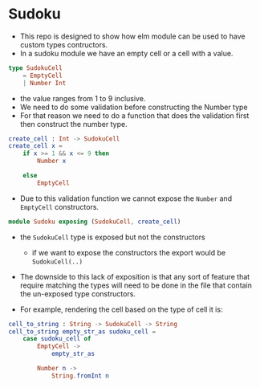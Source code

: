 # Sudoku 
* This repo is designed to show how elm module can be used to have custom types contructors. 
* In a sudoku module we have an empty cell or a cell with a value. 
```elm 
type SudokuCell
    = EmptyCell
    | Number Int
```
* the value ranges from 1 to 9 inclusive. 
* We need to do some validation before constructing the Number type
* For that reason we need to do a function that does the validation first then construct the number type. 
```elm 
create_cell : Int -> SudokuCell
create_cell x =
    if x >= 1 && x <= 9 then
        Number x

    else
        EmptyCell
```
* Due to this validation function we cannot expose the `Number` and `EmptyCell` constructors. 


```elm 
module Sudoku exposing (SudokuCell, create_cell)
```
* the `SudokuCell` type is exposed but not the constructors
    * if we want to expose the constructors the export would be `SudokuCell(..)`

* The downside to this lack of exposition is that any sort of feature that require matching the types will need to be done in the file that contain the un-exposed type constructors. 
* For example, rendering the cell based on the type of cell it is: 

```elm
cell_to_string : String -> SudokuCell -> String
cell_to_string empty_str_as sudoku_cell =
    case sudoku_cell of
        EmptyCell ->
            empty_str_as

        Number n ->
            String.fromInt n
```
